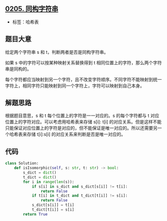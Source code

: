 ## [0205. 同构字符串](https://leetcode-cn.com/problems/isomorphic-strings/)

- 标签：哈希表

## 题目大意

给定两个字符串 s 和 t，判断两者是否是同构字符串。

如果 s 中的字符可以按某种映射关系替换得到 t 相同位置上的字符，那么两个字符串是同构的。

每个字符都应当映射到另一个字符，且不改变字符顺序。不同字符不能映射到统一字符上，相同字符只能映射到同一个字符上，字符可以映射到自己本身。

## 解题思路

根据题目意思，s 和 t 每个位置上的字符是一一对应的。s 的每个字符都与 t 对应位置上的字符对应。可以考虑用哈希表来存储 s[i]: t[i] 的对应关系。但是这样不能只能保证对应位置上的字符是对应的，但不能保证是唯一对应的。所以还需要另一个哈希表来存储 t[i]:s[i] 的对应关系来判断是否是唯一对应的。

## 代码

```Python
class Solution:
    def isIsomorphic(self, s: str, t: str) -> bool:
        s_dict = dict()
        t_dict = dict()
        for i in range(len(s)):
            if s[i] in s_dict and s_dict[s[i]] != t[i]:
                return False
            if t[i] in t_dict and t_dict[t[i]] != s[i]:
                return False
            s_dict[s[i]] = t[i]
            t_dict[t[i]] = s[i]
        return True
```

